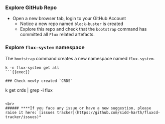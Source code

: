 ### Explore GitHub Repo
- Open a new browser tab, login to your GitHub Account
    - Notice a new repo named `block-buster` is created
    - Explore this repo and check that the `bootstrap` command has committed all `Flux` related artefacts.

### Explore `flux-system` namespace
The `bootstrap` command creates a new namespace named `flux-system`.

```
k -n flux-system get all
```{{exec}}

### Check newly created `CRDS`

```
k get crds | grep -i flux
```{{exec}}

<br>
###### ****If you face any issue or have a new suggestion, please raise it here: [issues tracker](https://github.com/sidd-harth/fluxcd-tracker/issues)*